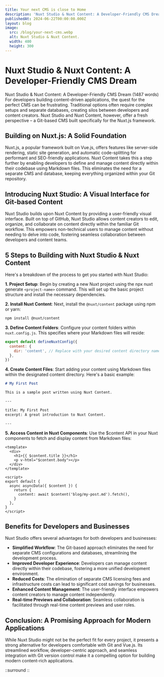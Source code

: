 ```yaml
---
title: Your next CMS is close to Home
description: 'Nuxt Studio & Nuxt Content: A Developer-Friendly CMS Dream'
publishedAt: 2024-06-22T00:00:00.000Z
layout: blog
image:
  src: /blog/your-next-cms.webp
  alt: Nuxt Studio & Nuxt Content.
  width: 400
  height: 300
---
```


# Nuxt Studio & Nuxt Content: A Developer-Friendly CMS Dream

Nuxt Studio & Nuxt Content: A Developer-Friendly CMS Dream (1487 words)
For developers building content-driven applications, the quest for the perfect CMS can be frustrating. Traditional options often require complex setups and separate databases, creating silos between developers and content creators. Nuxt Studio and Nuxt Content, however, offer a fresh perspective – a Git-based CMS built specifically for the Nuxt.js framework.

## Building on Nuxt.js: A Solid Foundation

Nuxt.js, a popular framework built on Vue.js, offers features like server-side rendering, static site generation, and automatic code-splitting for performant and SEO-friendly applications. Nuxt Content takes this a step further by enabling developers to define and manage content directly within their codebase using Markdown files. This eliminates the need for a separate CMS and database, keeping everything organized within your Git repository.

## Introducing Nuxt Studio: A Visual Interface for Git-based Content

Nuxt Studio builds upon Nuxt Content by providing a user-friendly visual interface. Built on top of GitHub, Nuxt Studio allows content creators to edit, organize, and collaborate on content directly within the familiar Git workflow. This empowers non-technical users to manage content without needing to delve into code, fostering seamless collaboration between developers and content teams.

## 5 Steps to Building with Nuxt Studio & Nuxt Content

Here's a breakdown of the process to get you started with Nuxt Studio:

**1. Project Setup**: Begin by creating a new Nuxt project using the npx nuxt generate `<project-name>` command. This will set up the basic project structure and install the necessary dependencies.

**2. Install Nuxt Content**: Next, install the `@nuxt/content` package using npm or yarn:

```bash
npm install @nuxt/content
```

**3. Define Content Folders**: Configure your content folders within `nuxt.config.js`. This specifies where your Markdown files will reside:

```js
export default defineNuxtConfig({
  content: {
    dir: 'content', // Replace with your desired content directory name
  },
})
```

**4. Create Content Files**: Start adding your content using Markdown files within the designated content directory. Here's a basic example:

```md
# My First Post

This is a sample post written using Nuxt Content.

---

title: My First Post
excerpt: A great introduction to Nuxt Content.

---
```

**5. Access Content in Nuxt Components**: Use the $content API in your Nuxt components to fetch and display content from Markdown files:

```vue
<template>
  <div>
    <h1>{{ $content.title }}</h1>
    <p v-html="$content.body"></p>
  </div>
</template>

<script>
export default {
  async asyncData({ $content }) {
    return {
      content: await $content('blog/my-post.md').fetch(),
    }
  },
}
</script>
```

## Benefits for Developers and Businesses

Nuxt Studio offers several advantages for both developers and businesses:

- **Simplified Workflow**: The Git-based approach eliminates the need for separate CMS configurations and databases, streamlining the development process.
- **Improved Developer Experience**: Developers can manage content directly within their codebase, fostering a more unified development environment.
- **Reduced Costs**: The elimination of separate CMS licensing fees and infrastructure costs can lead to significant cost savings for businesses.
- **Enhanced Content Management**: The user-friendly interface empowers content creators to manage content independently.
- **Real-time Previews and Collaboration**: Seamless collaboration is facilitated through real-time content previews and user roles.

## Conclusion: A Promising Approach for Modern Applications

While Nuxt Studio might not be the perfect fit for every project, it presents a strong alternative for developers comfortable with Git and Vue.js. Its streamlined workflow, developer-centric approach, and seamless integration with Git version control make it a compelling option for building modern content-rich applications.

::surround
::
